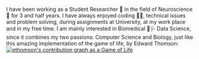 



I have been working as a Student Researcher 🧪 in the field of Neuroscience 🧠 for 3 and half years. I have always enjoyed coding 👨‍💻, technical issues and problem solving, during assignments at University, at my work place and in my free time. 
I am mainly interested in Biomedical 💊🩺 Data Science, since it combines my two passions: Computer Science and Biology, just like this amazing implementation of the game of life, by Edward Thomson:
[![ethomson's contribution graph as a Game of Life](https://github4life.herokuapp.com/ethomson.gif)](https://github4life.herokuapp.com/ethomson)


